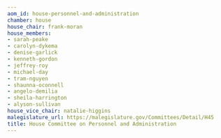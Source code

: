 ```yaml
---
aom_id: house-personnel-and-administration
chamber: house
house_chair: frank-moran
house_members:
- sarah-peake
- carolyn-dykema
- denise-garlick
- kenneth-gordon
- jeffrey-roy
- michael-day
- tram-nguyen
- shaunna-oconnell
- angelo-demilia
- sheila-harrington
- alyson-sullivan
house_vice_chair: natalie-higgins
malegislature_url: https://malegislature.gov/Committees/Detail/H45
title: House Committee on Personnel and Administration
---
```

